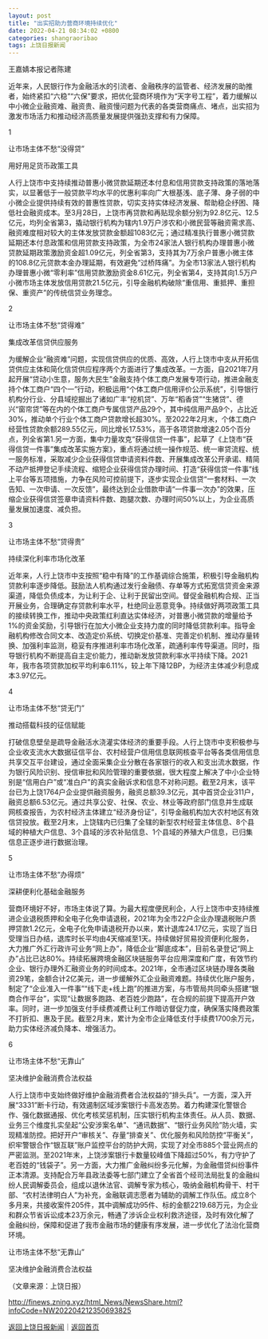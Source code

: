 ```yaml
---
layout: post
title: "出实招助力营商环境持续优化"
date: 2022-04-21 08:34:02 +0800
categories: shangraoribao
tags: 上饶日报新闻
---
```

<p>王嘉婧本报记者陈建</p>
 <p>近年来，人民银行作为金融活水的引流者、金融秩序的监管者、经济发展的助推者，始终紧扣“六稳”“六保”要求，把优化营商环境作为“天字号工程”，着力缓解以中小微企业融资难、融资贵、融资慢问题为代表的各类营商痛点、堵点，出实招为激发市场活力和推动经济高质量发展提供强劲支撑和有力保障。</p>
 <p>1</p>
 <p>让市场主体不愁“没得贷”</p>
 <p>用好用足货币政策工具</p>
 <p>人行上饶市中支持续推动普惠小微贷款延期还本付息和信用贷款支持政策的落地落实，以显著低于一般贷款平均水平的优惠利率向广大根基浅、底子薄、身子弱的中小微企业提供持续有效的普惠性贷款，切实支持实体经济发展、帮助稳企纾困、降低社会融资成本。至3月28日，上饶市再贷款和再贴现余额分别为92.8亿元、12.5亿元，均列全省第3，撬动银行机构为辖内1.9万户涉农和小微民营等融资需求高、融资难度相对较大的主体发放贷款金额超1083亿元；通过精准执行普惠小微贷款延期还本付息政策和信用贷款支持政策，为全市24家法人银行机构办理普惠小微贷款延期政策激励资金超1.09亿元，列全省第3，支持其为7万余户普惠小微主体的108.8亿元贷款本金办理延期，有效避免“过桥阵痛”。为全市13家法人银行机构办理普惠小微“零利率”信用贷款激励资金8.61亿元，列全省第4，支持其向1.5万户小微市场主体发放信用贷款21.5亿元，引导金融机构破除“重信用、重抵押、重担保、重资产”的传统信贷业务理念。</p>
 <p>2</p>
 <p>让市场主体不愁“贷得难”</p>
 <p>集成改革信贷供应服务</p>
 <p>为缓解企业“融资难”问题，实现信贷供应的优质、高效，人行上饶市中支从开拓信贷供应主体和简化信贷供应程序两个方面进行了集成改革。一方面，自2021年7月起开展“贷动小生意，服务大民生”金融支持个体工商户发展专项行动，推进金融支持个体工商户“四个一”行动，积极运用“个体工商户信用评价公示系统”，引导银行机构分行业、分县域挖掘出了诸如广丰“挖机贷”、万年“稻香贷”“生猪贷”、德兴“窗帘贷”等在内的个体工商户专属信贷产品29个，其中纯信用产品9个，占比近30%，推动单个行业个体工商户贷款增长超30%。至2022年2月末，个体工商户经营性贷款余额289.55亿元，同比增长17.53%，高于各项贷款增速2.05个百分点，列全省第1.另一方面，集中力量攻克“获得信贷一件事”，起草了《上饶市“获得信贷一件事”集成改革实施方案》，重点将通过统一操作规范、统一审贷流程、统一服务标准，采取减少企业获得信贷申请资料件数、开展集成改革公开承诺、精简不动产抵押登记手续流程、缩短企业获得信贷办理时间、打造“获得信贷一件事”线上平台等五项措施，力争在风险可控前提下，逐步实现企业信贷“一套材料、一次告知、一次申请、一次反馈”，最终达到企业借款申请“一件事一次办”的效果，压缩企业获得信贷签章申请资料件数、跑腿次数、办理时间50%以上，为企业高质量发展加速度、减负担。</p>
 <p>3</p>
 <p>让市场主体不愁“贷得贵”</p>
 <p>持续深化利率市场化改革</p>
 <p>近年来，人行上饶市中支按照“稳中有降”的工作基调综合施策，积极引导金融机构贷款利率逐步降低。鼓励法人机构通过发行金融债、存单等方式拓宽信贷资金来源渠道，降低负债成本，为让利于企、让利于民留出空间。督促金融机构合规、正当开展业务，合理确定存贷款利率水平，杜绝同业恶意竞争。持续做好两项政策工具的接续转换工作，推动中央政策红利直达实体经济，对普惠小微贷款的增量给予1%的资金奖励，引导银行在加大小微企业支持力度的同时降低贷款利率。指导金融机构修改合同文本、改造定价系统、切换定价基准、完善定价机制、推动存量转换、加强利率监测，稳妥有序推进利率市场化改革，疏通利率传导渠道。同时，指导银行机构不断提高自主定价能力，推动新发放贷款利率水平持续下降。2021年，我市各项贷款加权平均利率6.11%，较上年下降12BP，为经济主体减少利息成本3.97亿元。</p>
 <p>4</p>
 <p>让市场主体不愁“贷无门”</p>
 <p>推动搭载科技的征信赋能</p>
 <p>打破信息壁垒是疏导金融活水浇灌实体经济的重要手段。人行上饶市中支积极参与企业收支流水大数据征信平台、农村经营户信用信息联网核查平台等各类信用信息共享交互平台建设，通过全面采集企业分散在各家银行的收入和支出流水数据，作为银行风险识别、授信审批和风险管理的重要依据，很大程度上解决了中小企业特别是“信用白户”或“准白户”的真实金融诉求和信息不对称问题。截至2月末，该平台已为上饶1764户企业提供融资服务，融资总额39.3亿元，其中首贷企业311户，融资总额6.53亿元。通过共享公安、社保、农业、林业等政府部门信息并生成联网核查报告，为农村经济主体建立“经济身份证”，引导金融机构加大农村地区有效信贷投放。截至2月末，上饶辖内已归集了全辖的新型农村经营主体信息、8个县域的种植大户信息、3个县域的涉农补贴信息、1个县域的养殖大户信息，已归集信息正逐步进行数据治理。</p>
 <p>5</p>
 <p>让市场主体不愁“办得烦”</p>
 <p>深耕便利化基础金融服务</p>
 <p>营商环境好不好，市场主体说了算。为最大程度便民利企，人行上饶市中支持续推进企业退税质押和全电子化免申请退税，2021年为全市22户企业办理退税账户质押贷款1.2亿元，全电子化免申请退税开办以来，累计退库24.17亿元，实现了当日受理当日办结，退库时长平均由4天缩减至1天。持续做好贸易投资便利化服务，大力推广外汇行政许可业务“网上办”，降低企业“脚底成本”，目前名录登记“网上办”占比已达80%。持续拓展跨境金融区块链服务平台应用深度和广度，有效节约企业、银行办理外汇融资业务的时间成本。2021年，全市通过区块链办理各类融资29笔，金额合计2亿美元，进一步缓解外汇企业融资难题。持续优化账户服务，制定了“企业准入一件事”“线下走+线上跑”的推进方案，与市管局共同牵头搭建“银商合作平台”，实现“让数据多跑路、老百姓少跑路”，在合规的前提下提高开户效率。同时，进一步加强支付手续费减费让利工作暗访督促力度，确保落实降费政策不打折扣、惠及于民。截至2月末，累计为全市企业降低支付手续费1700余万元，助力实体经济减负降本、增强活力。</p>
 <p>6</p>
 <p>让市场主体不愁“无靠山”</p>
 <p>坚决维护金融消费合法权益</p>
 <p>人行上饶市中支始终做好维护金融消费者合法权益的“排头兵”。一方面，深入开展“3331”断卡行动，有效遏制区域涉案银行卡高发态势。着力构建深化警银合作、强化数据通报、优化考核奖惩机制，压实银行机构主体责任。从人员、数据、业务三个维度扎实垒起“公安涉案名单”、“通讯数据”、“银行业务风险”防火墙，实现精准防控。把好开户“审核关”、存量“排查关”、优化服务和风险防控“平衡关”，织牢警银合作“银互联”账户监控平台的防护大网，实现了对全市885个营业网点的严密监测。至2021年末，上饶涉案银行卡数量较峰值下降超过50%，有力守护了老百姓的“钱袋子”。另一方面，大力推广金融纠纷多元化解，为金融借贷纠纷事件正本清源。支持配合万年县政法委等七部门建立了全省首个经司法局批复的金融纠纷人民调解委员会，组成以退休法官、调解专家为核心，吸纳金融机构骨干、村干部、“农村法律明白人”为补充，金融联调志愿者为辅助的调解工作队伍。成立8个多月来，共接收案件205件，其中调解成功95件、标的金额2219.68万元，为企业和群众节省诉讼成本23万余元，畅通了涉诉企业权利救济途径，及时有效化解了金融纠纷，保障和促进了我市金融市场的健康有序发展，进一步优化了法治化营商环境。</p>
 <p>让市场主体不愁“无靠山”</p>
 <p>坚决维护金融消费合法权益</p><p class="em_media">（文章来源：上饶日报）</p>

<http://finews.zning.xyz/html_News/NewsShare.html?infoCode=NW202204212350693825>

[返回上饶日报新闻](//finews.withounder.com/category/shangraoribao.html)｜[返回首页](//finews.withounder.com/)